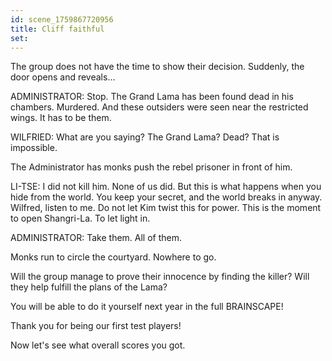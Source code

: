 ```yaml
---
id: scene_1759867720956
title: Cliff faithful
set:
---
```


The group does not have the time to show their decision. Suddenly, the door opens and reveals...

ADMINISTRATOR: Stop.
The Grand Lama has been found dead in his chambers. Murdered.
And these outsiders were seen near the restricted wings.
It has to be them.

WILFRIED: What are you saying? The Grand Lama? Dead? That is impossible.

The Administrator has monks push the rebel prisoner in front of him.

LI-TSE: I did not kill him. None of us did.
But this is what happens when you hide from the world.
You keep your secret, and the world breaks in anyway.
Wilfred, listen to me.
Do not let Kim twist this for power.
This is the moment to open Shangri-La.
To let light in.

ADMINISTRATOR: Take them. All of them.

Monks run to circle the courtyard.
Nowhere to go.

Will the group manage to prove their innocence by finding the killer? Will they help fulfill the plans of the Lama?

You will be able to do it yourself next year in the full BRAINSCAPE!

Thank you for being our first test players!

Now let's see what overall scores you got.